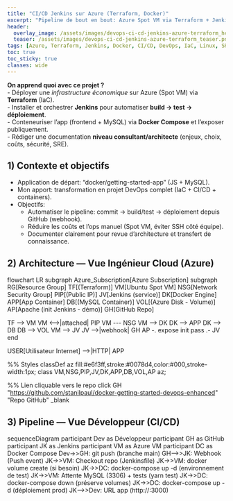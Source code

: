 ```yaml
---
title: "CI/CD Jenkins sur Azure (Terraform, Docker)"
excerpt: "Pipeline de bout en bout: Azure Spot VM via Terraform + Jenkins + Docker Compose. Build, tests et déploiement d'une app conteneurisée."
header:
  overlay_image: /assets/images/devops-ci-cd-jenkins-azure-terraform_hero.png
  teaser: /assets/images/devops-ci-cd-jenkins-azure-terraform_teaser.png
tags: [Azure, Terraform, Jenkins, Docker, CI/CD, DevOps, IaC, Linux, SRE]
toc: true
toc_sticky: true
classes: wide
---
```


<script src="https://cdn.jsdelivr.net/npm/mermaid@10/dist/mermaid.min.js"></script><script> mermaid.initialize({ startOnLoad: true, theme: "neutral" }); </script>


<div class="notice--info">
<strong>On apprend quoi avec ce projet ?</strong><br/>
- Déployer une <em>infrastructure économique</em> sur Azure (Spot VM) via <strong>Terraform</strong> (IaC).<br/>
- Installer et orchestrer <strong>Jenkins</strong> pour automatiser <strong>build → test → déploiement</strong>.<br/>
- Conteneuriser l’app (frontend + MySQL) via <strong>Docker Compose</strong> et l’exposer publiquement.<br/>
- Rédiger une documentation <strong>niveau consultant/architecte</strong> (enjeux, choix, coûts, sécurité, SRE).
</div>

## 1) Contexte et objectifs
- Application de départ: “docker/getting-started-app” (JS + MySQL).
- Mon apport: transformation en projet DevOps complet (IaC + CI/CD + containers).
- Objectifs:
  - Automatiser le pipeline: commit → build/test → déploiement depuis GitHub (webhook).
  - Réduire les coûts et l’ops manuel (Spot VM, éviter SSH côté équipe).
  - Documenter clairement pour revue d’architecture et transfert de connaissance.

## 2) Architecture — Vue Ingénieur Cloud (Azure)
<div class="mermaid"> flowchart LR subgraph Azure_Subscription[Azure Subscription] subgraph RG[Resource Group] TF[(Terraform)] VM[Ubuntu Spot VM] NSG[Network Security Group] PIP[(Public IP)] JV[Jenkins (service)] DK[Docker Engine] APP[App Container] DB[(MySQL Container)] VOL[(Azure Disk - Volume)] AP[Apache (init Jenkins - démo)] GH[GitHub Repo]

  TF --> VM
  VM <-->|attached| PIP
  VM --- NSG
  VM --> DK
  DK --> APP
  DK --> DB
  DB --> VOL
  VM --> JV
  JV -->|webhook| GH
  AP -. expose init pass .- JV
end

USER[Utilisateur Internet] -->|HTTP| APP

%% Styles
classDef az fill:#e6f3ff,stroke:#0078d4,color:#000,stroke-width:1px;
class VM,NSG,PIP,JV,DK,APP,DB,VOL,AP az;

%% Lien cliquable vers le repo
click GH "https://github.com/stanilpaul/docker-getting-started-devops-enhanced" "Repo GitHub" _blank

## 3) Pipeline — Vue Développeur (CI/CD)

<div class="mermaid"> sequenceDiagram participant Dev as Développeur participant GH as GitHub participant JK as Jenkins participant VM as Azure VM participant DC as Docker Compose
Dev->>GH: git push (branche main)
GH-->>JK: Webhook (Push event)
JK->>VM: Checkout repo (Jenkinsfile)
JK->>VM: docker volume create (si besoin)
JK->>DC: docker-compose up -d (environnement de test)
JK->>VM: Attente MySQL (3306) + tests (yarn test)
JK->>DC: docker-compose down (préserve volumes)
JK->>DC: docker-compose up -d (déploiement prod)
JK-->>Dev: URL app (http://<IP_publique>:3000)

</div>